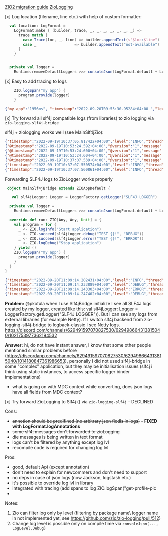 
[ZIO2 migration guide](https://zio.dev/guides/migrate/zio-2.x-migration-guide/)
[ZioLogging](https://zio.github.io/zio-logging/docs/overview/overview_index.html)

[x] Log location (filename, line etc.)
with help of custom formatter:
```scala
  val location: LogFormat =
    LogFormat.make { (builder, trace, _, _, _, _, _, _, _) =>
      trace match {
        case Trace(loc, _, line) => builder.appendText(s"$loc:$line")
        case _                 => builder.appendText("not-available")
      }
    }


  private val logger =
    Runtime.removeDefaultLoggers >>> consoleJson(LogFormat.default + LogFormat.label("location", location))

```
[x] Easy to add tracing to logs
             
```scala
    ZIO.logSpan("my app") {
      program.provide(logger)
    }

```
```json lines
{"my app":"1956ms", "timestamp":"2022-09-20T09:55:30.95284+04:00 ","level":"DEBUG","thread":"zio-fiber-6","message":"Stop application","loc":"app.main.Main.run.program:45"}
```

[x] Try forward all slf4j compatible logs (from libraries) to zio logging via `zio-logging-slf4j-bridge`


slf4j + ziologging works well (see MainSlf4jZio):
```json lines
{"timestamp":"2022-09-19T10:37:05.817422+04:00","level":"INFO","thread":"zio-fiber-6","message":"Start application","loc":"app.main.Main.run.program:40","user":"7d817d89-6438-452c-a570-baf913de6718"}
{"@timestamp":"2022-09-19T10:53:24.592+04:00","@version":"1","message":"-Djava.net.preferIPv4Stack: false","logger_name":"io.netty.util.NetUtil","thread_name":"ZScheduler-Worker-11","level":"DEBUG","level_value":10000}
{"@timestamp":"2022-09-19T10:53:24.600+04:00","@version":"1","message":"-Djava.net.preferIPv6Addresses: false","logger_name":"io.netty.util.NetUtil","thread_name":"ZScheduler-Worker-11","level":"DEBUG","level_value":10000}
{"@timestamp":"2022-09-19T10:53:24.604+04:00","@version":"1","message":"/proc/sys/net/core/somaxconn: 4096","logger_name":"io.netty.util.NetUtil","thread_name":"ZScheduler-Worker-11","level":"DEBUG","level_value":10000}
{"@timestamp":"2022-09-19T10:37:07.539+04:00","@version":"1","message":"TEST ERROR!","logger_name":"SLF4J LOGGER","thread_name":"ZScheduler-Worker-10","level":"ERROR","level_value":40000}
{"timestamp":"2022-09-19T10:37:07.550574+04:00","level":"INFO","thread":"zio-fiber-6","message":"Process application","loc":"app.main.Main.run.program:43","TEST":"ANNO"}
{"timestamp":"2022-09-19T10:37:07.560861+04:00","level":"INFO","thread":"zio-fiber-6","message":"Stop application","loc":"app.main.Main.run.program:45"}

```
Forwarding SLF4J logs to ZioLogger works properly

```scala
 object MainSlf4jBridge extends ZIOAppDefault {

   val slf4jLogger: Logger = LoggerFactory.getLogger("SLF4J LOGGER")

  private val logger =
    Runtime.removeDefaultLoggers >>> consoleJson(LogFormat.default + LogFormat.spans + LogFormat.annotations, LogLevel.Debug) >>> Slf4jBridge.initialize

  override def run: ZIO[Any, Any, Unit] = {
    val program = for {
      _ <- ZIO.logInfo("Start application")
      _ <- ZIO.succeed(slf4jLogger.debug("TEST {}!", "DEBUG"))
      _ <- ZIO.succeed(slf4jLogger.error("TEST {}!", "ERROR"))
      _ <- ZIO.logDebug("Stop application")
    } yield ()
    ZIO.logSpan("my app") {
      program.provide(logger)
    }
  }
}

```

```json lines
{"timestamp":"2022-09-20T11:09:14.202431+04:00","level":"INFO","thread":"zio-fiber-6","message":"Start application","my app":"172ms"}
{"timestamp":"2022-09-20T11:09:14.233889+04:00","level":"DEBUG","thread":"zio-fiber-7","message":"TEST DEBUG!","SLF4J LOGGER":"5ms","my app":"183ms"}
{"timestamp":"2022-09-20T11:09:14.243303+04:00","level":"ERROR","thread":"zio-fiber-8","message":"TEST ERROR!","SLF4J LOGGER":"4ms","my app":"190ms"}
{"timestamp":"2022-09-20T11:09:14.247402+04:00","level":"DEBUG","thread":"zio-fiber-6","message":"Stop application","my app":"194ms"}

```

**Problem:**
@pkotula when I use Slf4jBridge.initialize I see all SLF4J logs created by my logger, created like this: val slf4jLogger: Logger = LoggerFactory.getLogger("SLF4J LOGGER")). But I can see any logs from external libraries (for example Netty).
If I switch slf4j backend from zio-logging-slf4j-bridge to logback-classic I see Netty logs.
https://discord.com/channels/629491597070827530/629498664313815040/1021753977362194532

**Answer:**  hi, do not have instant answer, I know that some other people mentioned similar problems before 
(https://discordapp.com/channels/629491597070827530/629498664313815040/1014180847361986653),  personally I did not used 
slf4j-bridge in some "complex" application, but they may be initialisation issues (slf4j i think using static instances,
to access specific logger binder implementations)

- what is going on with MDC context while converting, does json logs have all fields from MDC context? 
             
[x] Try forward ZioLogging to Slf4j () via `zio-logging-slf4j` - DECLINED


Cons:
- ~~annotion should be predifined (no arbitrary json fiedls in logs)~~ - **FIXED with LogFormat.logAnnotations**
- ~~some slf4j messages don't forwarded to zioLogging~~
- die messages is being written in text format
- logs can't be filtered by anything except log lvl
- recompile code is required for changing log lvl

Pros:
- good, default Api (except annotation)
- don't need to explain for newcommers and don't need to support
- no deps in case of json logs (now Jackson, logstash etc.)
- it's possible to override log lvl in library
- integrated with tracing (add spans to log ZIO.logSpan("get-profile-pic
- 

Notes:

1. Zio can filter log only by level (filtering by package name\ logger name in not implemented yet, see https://github.com/zio/zio-logging/pull/512)
2. Change log level is possible only on compile time via `consoleJson(..., LogLevel.Debug)`
